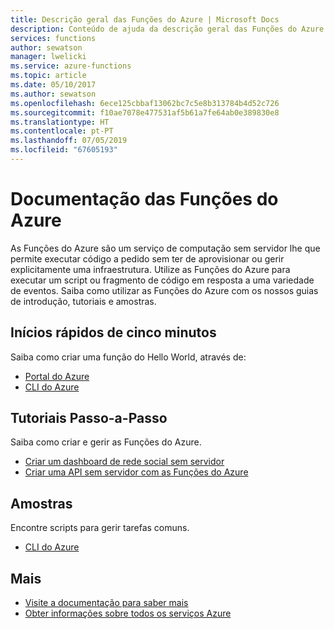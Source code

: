 ```yaml
---
title: Descrição geral das Funções do Azure | Microsoft Docs
description: Conteúdo de ajuda da descrição geral das Funções do Azure no portal do Azure
services: functions
author: sewatson
manager: lwelicki
ms.service: azure-functions
ms.topic: article
ms.date: 05/10/2017
ms.author: sewatson
ms.openlocfilehash: 6ece125cbbaf13062bc7c5e8b313784b4d52c726
ms.sourcegitcommit: f10ae7078e477531af5b61a7fe64ab0e389830e8
ms.translationtype: HT
ms.contentlocale: pt-PT
ms.lasthandoff: 07/05/2019
ms.locfileid: "67605193"
---
```

# <a name="azure-functions-documentation"></a>Documentação das Funções do Azure

As Funções do Azure são um serviço de computação sem servidor lhe que permite executar código a pedido sem ter de aprovisionar ou gerir explicitamente uma infraestrutura. Utilize as Funções do Azure para executar um script ou fragmento de código em resposta a uma variedade de eventos. Saiba como utilizar as Funções do Azure com os nossos guias de introdução, tutoriais e amostras.

## <a name="5-minute-quickstarts"></a>Inícios rápidos de cinco minutos

Saiba como criar uma função do Hello World, através de:

- [Portal do Azure](/azure/azure-functions/functions-create-first-azure-function)
- [CLI do Azure](/azure/azure-functions/functions-create-first-azure-function-azure-cli)

## <a name="step-by-step-tutorials"></a>Tutoriais Passo-a-Passo

Saiba como criar e gerir as Funções do Azure.

- [Criar um dashboard de rede social sem servidor](/azure/azure-functions/functions-twitter-email)
- [Criar uma API sem servidor com as Funções do Azure](/azure/azure-functions/functions-create-serverless-api)

## <a name="samples"></a>Amostras

Encontre scripts para gerir tarefas comuns.

- [CLI do Azure](/azure/azure-functions/functions-cli-samples)

## <a name="more"></a>Mais

- [Visite a documentação para saber mais](/azure/app-functions/index)
- [Obter informações sobre todos os serviços Azure](https://aka.ms/j3wr7y)